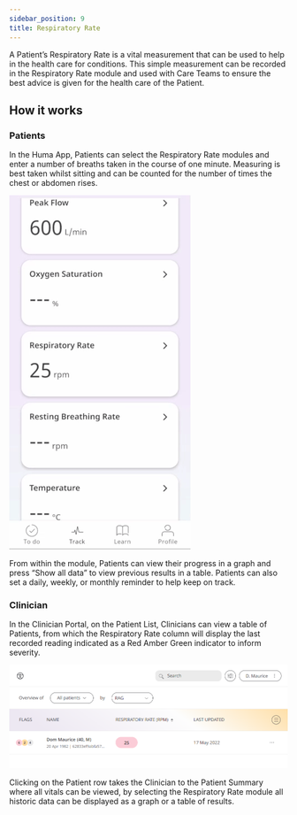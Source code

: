 ```yaml
---
sidebar_position: 9
title: Respiratory Rate
---
```


A Patient’s Respiratory Rate is a vital measurement that can be used to help in the health care for conditions. This simple measurement can be recorded in the Respiratory Rate module and used with Care Teams to ensure the best advice is given for the health care of the Patient.

## How it works

### Patients
In the Huma App, Patients can select the Respiratory Rate modules and enter a number of breaths taken in the course of one minute. Measuring is best taken whilst sitting and can be counted for the number of times the chest or abdomen rises.

![Adding respiratory rate in the Huma App](./assets/respiratory-rate.gif)

From within the module, Patients can view their progress in a graph and press “Show all data” to view previous results in a table. Patients can also set a daily, weekly, or monthly reminder to help keep on track.

### Clinician

In the Clinician Portal, on the Patient List, Clinicians can view a table of Patients, from which the Respiratory Rate column will display the last recorded reading indicated as a Red Amber Green indicator to inform severity. 

![Viewing a Patient's respiratory rate in the Clinician Portal](./assets/cp-patient-list-respiratory-rate.png)

Clicking on the Patient row takes the Clinician to the Patient Summary where all vitals can be viewed, by selecting the Respiratory Rate module all historic data can be displayed as a graph or a table of results.